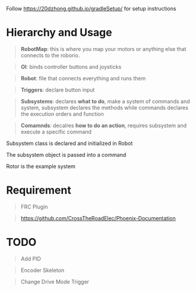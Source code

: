 Follow https://20dzhong.github.io/gradleSetup/ for setup instructions

# Hierarchy and Usage
> **RobotMap**: this is where you map your motors or anything else that connects to the roborio.

> **OI**: binds controller buttons and joysticks

> **Robot**: file that connects everything and runs them

> **Triggers**: declare button input

> **Subsystems**: declares **what to do**, make a system of commands and system, subsystem declares the methods while commands
declares the execution orders and function

> **Comamnds**: decalres **how to do an action**, requires subsystem and execute a specific command

Subsystem class is declared and initialized in Robot <p>
The subsystem object is passed into a command


Rotor is the example system

# Requirement

> FRC Plugin 

> https://github.com/CrossTheRoadElec/Phoenix-Documentation

# TODO 

> Add PID 

> Encoder Skeleton

> Change Drive Mode Trigger